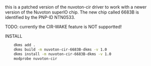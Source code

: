 this is a patched version of the nuvoton-cir driver to work with a newer version of the 
Nuvoton superIO chip. The new chip called 6683B is identified by the PNP-ID NTN0533.

TODO: currently the CIR-WAKE feature is NOT supportted!

INSTALL

```bash
    dkms add .  
    dkms build -m nuvoton-cir-6683B-dkms -v 1.0  
    dkms install -m nuvoton-cir-6683B-dkms -v 1.0  
    modprobe nuvoton-cir
```
